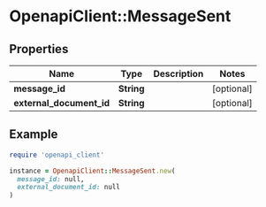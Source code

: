 # OpenapiClient::MessageSent

## Properties

| Name | Type | Description | Notes |
| ---- | ---- | ----------- | ----- |
| **message_id** | **String** |  | [optional] |
| **external_document_id** | **String** |  | [optional] |

## Example

```ruby
require 'openapi_client'

instance = OpenapiClient::MessageSent.new(
  message_id: null,
  external_document_id: null
)
```


